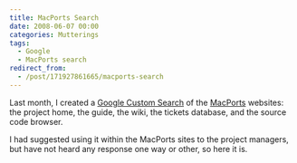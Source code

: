 ```yaml
---
title: MacPorts Search
date: 2008-06-07 00:00
categories: Mutterings
tags:
  - Google
  - MacPorts search
redirect_from:
  - /post/171927861665/macports-search
---
```

Last month, I created a [Google Custom Search](https://www.google.com/coop/cse?cx=011837386708472035020:5lqtx6zp3qw) of the [MacPorts](https://www.macports.org/) websites: the project home, the  guide, the wiki, the tickets database, and the source code browser.

I had suggested using it within the MacPorts sites to the project managers, but have not heard any response one way or other, so here it is.
